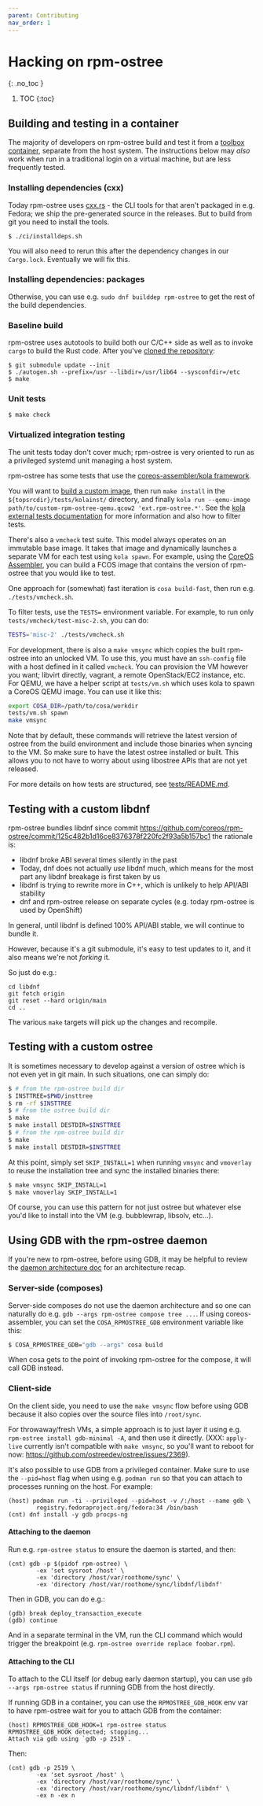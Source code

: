 ```yaml
---
parent: Contributing
nav_order: 1
---
```


# Hacking on rpm-ostree
{: .no_toc }

1. TOC
{:toc}

## Building and testing in a container

The majority of developers on rpm-ostree build and test it
from a [toolbox container](https://github.com/containers/toolbox), separate from the host system.
The instructions below may *also* work when run in a traditional
login on a virtual machine, but are less frequently tested.

### Installing dependencies (cxx)

Today rpm-ostree uses [cxx.rs](https://cxx.rs/) - the CLI tools for
that aren't packaged in e.g. Fedora; we ship the pre-generated
source in the releases.  But to build from git you need to install the
tools.

```
$ ./ci/installdeps.sh
```

You will also need to rerun this after the dependency changes in our
`Cargo.lock`.  Eventually we will fix this.

### Installing dependencies: packages

Otherwise, you can use e.g. `sudo dnf builddep rpm-ostree` to get
the rest of the build dependencies.

### Baseline build

rpm-ostree uses autotools to build both our C/C++ side as well
as to invoke `cargo` to build the Rust code.  After you've
[cloned the repository](https://docs.github.com/en/github/creating-cloning-and-archiving-repositories/cloning-a-repository):

```
$ git submodule update --init
$ ./autogen.sh --prefix=/usr --libdir=/usr/lib64 --sysconfdir=/etc
$ make
```

### Unit tests

```
$ make check
```

### Virtualized integration testing

The unit tests today don't cover much; rpm-ostree is very oriented to run as a privileged systemd unit managing a host system.

rpm-ostree has some tests that use the [coreos-assembler/kola framework](https://coreos.github.io/coreos-assembler/kola/external-tests/).

You will want to [build a custom image](https://coreos.github.io/coreos-assembler/working/#using-overrides), then run `make install` in the `${topsrcdir}/tests/kolainst/` directory, and finally `kola run --qemu-image path/to/custom-rpm-ostree-qemu.qcow2 'ext.rpm-ostree.*'`. See the [kola external tests documentation](https://coreos.github.io/coreos-assembler/kola/external-tests/#using-kola-run-with-externally-defined-tests) for more information and also how to filter tests.

There's also a `vmcheck` test suite. This model always operates on an immutable base image. It takes that image and dynamically launches a separate VM for each test using `kola spawn`. For example, using the [CoreOS Assembler](https://coreos.github.io/coreos-assembler/building-fcos/), you can build a FCOS image that contains the version of rpm-ostree that you would like to test.

One approach for (somewhat) fast iteration is `cosa build-fast`, then run e.g. `./tests/vmcheck.sh`.

To filter tests, use the `TESTS=` environment variable. For example, to run only `tests/vmcheck/test-misc-2.sh`, you can do:

```sh
TESTS='misc-2' ./tests/vmcheck.sh
```

For development, there is also a `make vmsync` which copies the built rpm-ostree
into an unlocked VM. To use this, you must have an `ssh-config` file with a host
defined in it called `vmcheck`. You can provision the VM however you want;
libvirt directly, vagrant, a remote OpenStack/EC2 instance, etc.  For QEMU, we
have a helper script at `tests/vm.sh` which uses kola to spawn a CoreOS QEMU
image. You can use it like this:

```sh
export COSA_DIR=/path/to/cosa/workdir
tests/vm.sh spawn
make vmsync
```

Note that by default, these commands will retrieve the latest version of ostree
from the build environment and include those binaries when syncing to the VM.
So make sure to have the latest ostree installed or built. This allows you to
not have to worry about using libostree APIs that are not yet released.

For more details on how tests are structured, see [tests/README.md](https://github.com/coreos/rpm-ostree/blob/main/tests/README.md).

## Testing with a custom libdnf

rpm-ostree bundles libdnf since commit https://github.com/coreos/rpm-ostree/commit/125c482b1d16ce8376378f220fc2f93a5b157bc1
the rationale is:

 - libdnf broke ABI several times silently in the past
 - Today, dnf does not actually *use* libdnf much, which means
   for the most part any libdnf breakage is first taken by us
 - libdnf is trying to rewrite more in C++, which is unlikely to help
   API/ABI stability
 - dnf and rpm-ostree release on separate cycles (e.g. today rpm-ostree
   is used by OpenShift)

In general, until libdnf is defined 100% API/ABI stable, we will
continue to bundle it.

However, because it's a git submodule, it's easy to test updates
to it, and it also means we're not *forking* it.

So just do e.g.:
```
cd libdnf
git fetch origin
git reset --hard origin/main
cd ..
```

The various `make` targets will pick up the changes and recompile.

## Testing with a custom ostree

It is sometimes necessary to develop against a version of ostree which is not
even yet in git main. In such situations, one can simply do:

```sh
$ # from the rpm-ostree build dir
$ INSTTREE=$PWD/insttree
$ rm -rf $INSTTREE
$ # from the ostree build dir
$ make
$ make install DESTDIR=$INSTTREE
$ # from the rpm-ostree build dir
$ make
$ make install DESTDIR=$INSTTREE
```

At this point, simply set `SKIP_INSTALL=1` when running `vmsync` and `vmoverlay`
to reuse the installation tree and sync the installed binaries there:

```sh
$ make vmsync SKIP_INSTALL=1
$ make vmoverlay SKIP_INSTALL=1
```

Of course, you can use this pattern for not just ostree but whatever else you'd
like to install into the VM (e.g. bubblewrap, libsolv, etc...).

## Using GDB with the rpm-ostree daemon

If you're new to rpm-ostree, before using GDB, it may be helpful to review the
[daemon architecture doc](architecture-daemon.md) for an architecture recap.

### Server-side (composes)

Server-side composes do not use the daemon architecture and so one can naturally
do e.g. `gdb --args rpm-ostree compose tree ...`. If using coreos-assembler, you
can set the `COSA_RPMOSTREE_GDB` environment variable like this:

```sh
$ COSA_RPMOSTREE_GDB="gdb --args" cosa build
```

When cosa gets to the point of invoking rpm-ostree for the compose, it will call
GDB instead.

### Client-side

On the client side, you need to use the `make vmsync` flow before using GDB
because it also copies over the source files into `/root/sync`.

For throwaway/fresh VMs, a simple approach is to just layer it using e.g.
`rpm-ostree install gdb-minimal -A`, and then use it directly. (XXX:
`apply-live` currently isn't compatible with `make vmsync`, so you'll want to
reboot for now: https://github.com/ostreedev/ostree/issues/2369).

It's also possible to use GDB from a privileged container. Make sure to use the
`--pid=host` flag when using e.g. `podman run` so that you can attach to
processes running on the host. For example:

```
(host) podman run -ti --privileged --pid=host -v /:/host --name gdb \
        registry.fedoraproject.org/fedora:34 /bin/bash
(cnt) dnf install -y gdb procps-ng
```

#### Attaching to the daemon

Run e.g. `rpm-ostree status` to ensure the daemon is started, and then:

```
(cnt) gdb -p $(pidof rpm-ostree) \
        -ex 'set sysroot /host' \
        -ex 'directory /host/var/roothome/sync' \
        -ex 'directory /host/var/roothome/sync/libdnf/libdnf'
```

Then in GDB, you can do e.g.:

```
(gdb) break deploy_transaction_execute
(gdb) continue
```

And in a separate terminal in the VM, run the CLI command which would trigger
the breakpoint (e.g. `rpm-ostree override replace foobar.rpm`).

#### Attaching to the CLI

To attach to the CLI itself (or debug early daemon startup), you can use
`gdb --args rpm-ostree status` if running GDB from the host directly.

If running GDB in a container, you can use the `RPMOSTREE_GDB_HOOK` env var to
have rpm-ostree wait for you to attach GDB from the container:

```
(host) RPMOSTREE_GDB_HOOK=1 rpm-ostree status
RPMOSTREE_GDB_HOOK detected; stopping...
Attach via gdb using `gdb -p 2519`.
```

Then:

```
(cnt) gdb -p 2519 \
        -ex 'set sysroot /host' \
        -ex 'directory /host/var/roothome/sync' \
        -ex 'directory /host/var/roothome/sync/libdnf/libdnf' \
        -ex n -ex n
```
